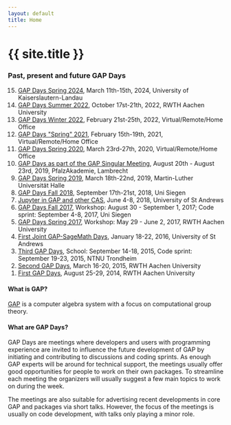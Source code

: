 ```yaml
---
layout: default
title: Home
---
```


# {{ site.title }}

### Past, present and future GAP Days

<ol reversed>
<li><a href="/gapdays2024-spring">GAP Days Spring 2024</a>, March 11th-15th, 2024, University of Kaiserslautern-Landau</li>
<li><a href="/gapdays2022-summer">GAP Days Summer 2022</a>, October 17st-21th, 2022, RWTH Aachen University</li>
<li><a href="/gapdays2022-winter">GAP Days Winter 2022</a>, February 21st-25th, 2022, Virtual/Remote/Home Office</li>
<li><a href="/gapdays2021-spring">GAP Days "Spring" 2021</a>, February 15th-19th, 2021, Virtual/Remote/Home Office</li>
<li><a href="/gapdays2020-spring">GAP Days Spring 2020</a>, March 23rd-27th, 2020, Virtual/Remote/Home Office</li>
<li><a href="https://opendreamkit.org/meetings/2019-04-02-GAPSingularMeeting/">GAP Days as part of the GAP Singular Meeting</a>, August 20th - August 23rd, 2019, PfalzAkademie, Lambrecht</li>
<li><a href="/gapdays2019-spring/">GAP Days Spring 2019</a>, March 18th-22nd, 2019, Martin-Luther Universität Halle</li>
<li><a href="/gapdays2018-fall/">GAP Days Fall 2018</a>, September 17th-21st, 2018, Uni Siegen</li>
<li><a href="/gap-jupyter-days2018/">Jupyter in GAP and other CAS</a>, June 4-8, 2018, University of St Andrews</li>
<li><a href="/gapdays2017-fall/">GAP Days Fall 2017</a>, Workshop: August 30 - September 1, 2017; Code sprint: September 4-8, 2017, Uni Siegen</li>
<li><a href="/gapdays2017-spring/">GAP Days Spring 2017</a>, Workshop: May 29 - June 2, 2017, RWTH Aachen University</li>
<li><a href="/gap-sage-days2016/">First Joint GAP-SageMath Days</a>, January 18-22, 2016, University of St Andrews</li>
<li><a href="/gapdays2015-fall/">Third GAP Days</a>, School: September 14-18, 2015, Code sprint: September 19-23, 2015, NTNU Trondheim</li>
<li><a href="/gapdays2015-spring/">Second GAP Days</a>, March 16-20, 2015, RWTH Aachen University</li>
<li><a href="/gapdays2014/">First GAP Days</a>, August 25-29, 2014, RWTH Aachen University</li>
</ol>

#### What is GAP?

[GAP](https://www.gap-system.org/) is a computer algebra system with a focus
on computational group theory.

#### What are GAP Days?

GAP Days are meetings where developers and users with
 programming experience are invited to
influence the future development of GAP by initiating and contributing to
discussions and coding sprints. As enough GAP experts will be around for
technical support, the meetings usually offer good opportunities for
people to work on their own packages. To streamline each meeting the
organizers will usually suggest a few main topics to work on during the
week.

The meetings are also suitable for advertising recent developments in core GAP
and packages via short talks. However, the focus of the meetings is usually on
code development, with talks only playing a minor role.

